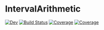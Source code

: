 # IntervalArithmetic

[![Dev](https://img.shields.io/badge/docs-dev-blue.svg)](https://novott37.gitlab.io/IntervalArithmetic.jl/dev)
[![Build Status](https://gitlab.fit.cvut.cz/novott37/IntervalArithmetic.jl/badges/main/pipeline.svg)](https://gitlab.fit.cvut.cz/novott37/IntervalArithmetic.jl/pipelines)
[![Coverage](https://gitlab.fit.cvut.cz/novott37/IntervalArithmetic.jl/badges/main/coverage.svg)](https://gitlab.fit.cvut.cz/novott37/IntervalArithmetic.jl/commits/main)
[![Coverage](https://codecov.io/gh/novott37/IntervalArithmetic.jl/branch/main/graph/badge.svg)](https://codecov.io/gh/novott37/IntervalArithmetic.jl)
